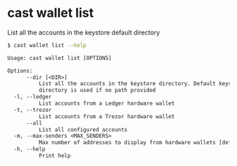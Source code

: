 # cast wallet list

List all the accounts in the keystore default directory

```bash
$ cast wallet list --help
```

```txt
Usage: cast wallet list [OPTIONS]

Options:
      --dir [<DIR>]
          List all the accounts in the keystore directory. Default keystore
          directory is used if no path provided
  -l, --ledger
          List accounts from a Ledger hardware wallet
  -t, --trezor
          List accounts from a Trezor hardware wallet
      --all
          List all configured accounts
  -m, --max-senders <MAX_SENDERS>
          Max number of addresses to display from hardware wallets [default: 3]
  -h, --help
          Print help
```